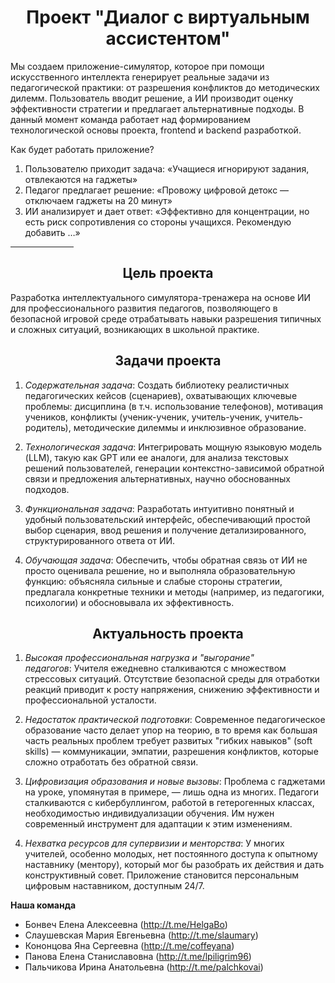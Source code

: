 <h1 align="center"> Проект "Диалог с виртуальным ассистентом" </h1>

Мы создаем приложение-симулятор, которое при помощи искусственного интеллекта генерирует реальные задачи из педагогической практики: от разрешения конфликтов до методических дилемм. Пользователь вводит решение, а ИИ производит оценку эффективности стратегии и предлагает альтернативные подходы. В данный момент команда работает над формированием технологической основы проекта, frontend и backend разработкой.

Как будет работать приложение?
 
1. Пользователю приходит задача: «Учащиеся игнорируют задания, отвлекаются на гаджеты»
2. Педагог предлагает решение: «Провожу цифровой детокс — отключаем гаджеты на 20 минут»
3. ИИ анализирует и дает ответ: «Эффективно для концентрации, но есть риск сопротивления со стороны учащихся. Рекомендую добавить …»

<hr width=20% align=center>

<h2 align="center">Цель проекта</h2> 

Разработка интеллектуального симулятора-тренажера на основе ИИ для профессионального развития педагогов, позволяющего в безопасной игровой среде отрабатывать навыки разрешения типичных и сложных ситуаций, возникающих в школьной практике.

<h2 align="center">Задачи проекта</h2> 

1. *Содержательная задача*: Создать библиотеку реалистичных педагогических кейсов (сценариев), охватывающих ключевые проблемы: дисциплина (в т.ч. использование телефонов), мотивация учеников, конфликты (ученик-ученик, учитель-ученик, учитель-родитель), методические дилеммы и инклюзивное образование.

2. *Технологическая задача*: Интегрировать мощную языковую модель (LLM), такую как GPT или ее аналоги, для анализа текстовых решений пользователей, генерации контекстно-зависимой обратной связи и предложения альтернативных, научно обоснованных подходов.

3. *Функциональная задача*: Разработать интуитивно понятный и удобный пользовательский интерфейс, обеспечивающий простой выбор сценария, ввод решения и получение детализированного, структурированного ответа от ИИ.

4. *Обучающая задача*: Обеспечить, чтобы обратная связь от ИИ не просто оценивала решение, но и выполняла образовательную функцию: объясняла сильные и слабые стороны стратегии, предлагала конкретные техники и методы (например, из педагогики, психологии) и обосновывала их эффективность.

<h2 align="center">Актуальность проекта</h2> 

1. *Высокая профессиональная нагрузка и "выгорание" педагогов*: Учителя ежедневно сталкиваются с множеством стрессовых ситуаций. Отсутствие безопасной среды для отработки реакций приводит к росту напряжения, снижению эффективности и профессиональной усталости.

2. *Недостаток практической подготовки*: Современное педагогическое образование часто делает упор на теорию, в то время как большая часть реальных проблем требует развитых "гибких навыков" (soft skills) — коммуникации, эмпатии, разрешения конфликтов, которые сложно отработать без обратной связи.

3. *Цифровизация образования и новые вызовы*: Проблема с гаджетами на уроке, упомянутая в примере, — лишь одна из многих. Педагоги сталкиваются с кибербуллингом, работой в гетерогенных классах, необходимостью индивидуализации обучения. Им нужен современный инструмент для адаптации к этим изменениям.

4. *Нехватка ресурсов для супервизии и менторства*: У многих учителей, особенно молодых, нет постоянного доступа к опытному наставнику (ментору), который мог бы разобрать их действия и дать конструктивный совет. Приложение становится персональным цифровым наставником, доступным 24/7.


**Наша команда**
- Бонвеч Елена Алексеевна (http://t.me/HelgaBo)
- Слаушевская Мария Евгеньевна (http://t.me/slaumary)
- Кононцова Яна Сергеевна (http://t.me/coffeyana)
- Панова Елена Станиславовна (http://t.me/lpiligrim96)
- Пальчикова Ирина Анатольевна (http://t.me/palchkovai)
